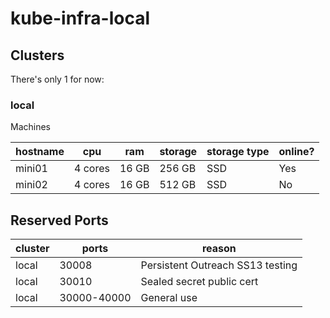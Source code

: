 # kube-infra-local

## Clusters
There's only 1 for now:

### local
Machines

| hostname | cpu | ram | storage | storage type | online? |
|----------|----------|----------|----------|----------|----------|
| mini01 | 4 cores | 16 GB | 256 GB | SSD | Yes |
| mini02 | 4 cores | 16 GB | 512 GB | SSD | No |

## Reserved Ports

| cluster | ports | reason |
|--|--|--|
| local | 30008 | Persistent Outreach SS13 testing |
| local | 30010 | Sealed secret public cert |
| local | 30000-40000 | General use |
